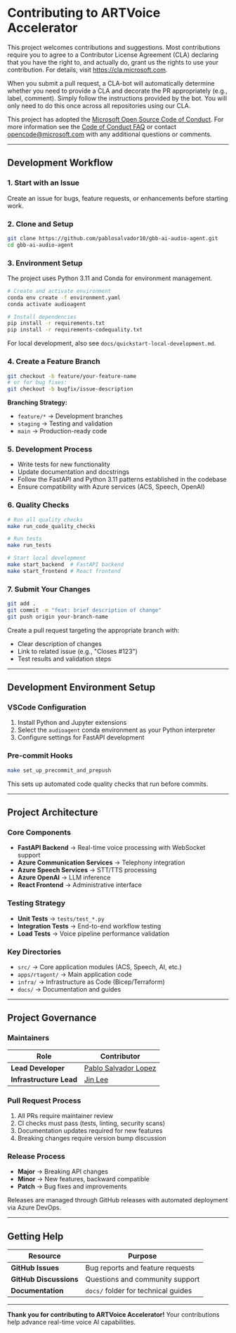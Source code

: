 # Contributing to ARTVoice Accelerator

This project welcomes contributions and suggestions. Most contributions require you to
agree to a Contributor License Agreement (CLA) declaring that you have the right to,
and actually do, grant us the rights to use your contribution. For details, visit
https://cla.microsoft.com.

When you submit a pull request, a CLA-bot will automatically determine whether you need
to provide a CLA and decorate the PR appropriately (e.g., label, comment). Simply follow the
instructions provided by the bot. You will only need to do this once across all repositories using our CLA.

This project has adopted the [Microsoft Open Source Code of Conduct](https://opensource.microsoft.com/codeofconduct/).
For more information see the [Code of Conduct FAQ](https://opensource.microsoft.com/codeofconduct/faq/)
or contact [opencode@microsoft.com](mailto:opencode@microsoft.com) with any additional questions or comments.

---

## Development Workflow

### 1. Start with an Issue
Create an issue for bugs, feature requests, or enhancements before starting work.

### 2. Clone and Setup
```bash
git clone https://github.com/pablosalvador10/gbb-ai-audio-agent.git
cd gbb-ai-audio-agent
```

### 3. Environment Setup
The project uses Python 3.11 and Conda for environment management.

```bash
# Create and activate environment
conda env create -f environment.yaml
conda activate audioagent

# Install dependencies
pip install -r requirements.txt
pip install -r requirements-codequality.txt
```

For local development, also see `docs/quickstart-local-development.md`.

### 4. Create a Feature Branch
```bash
git checkout -b feature/your-feature-name
# or for bug fixes:
git checkout -b bugfix/issue-description
```

**Branching Strategy:**
- `feature/*` → Development branches
- `staging` → Testing and validation
- `main` → Production-ready code

### 5. Development Process
- Write tests for new functionality
- Update documentation and docstrings
- Follow the FastAPI and Python 3.11 patterns established in the codebase
- Ensure compatibility with Azure services (ACS, Speech, OpenAI)

### 6. Quality Checks
```bash
# Run all quality checks
make run_code_quality_checks

# Run tests
make run_tests

# Start local development
make start_backend  # FastAPI backend
make start_frontend # React frontend
```

### 7. Submit Your Changes
```bash
git add .
git commit -m "feat: brief description of change"
git push origin your-branch-name
```

Create a pull request targeting the appropriate branch with:
- Clear description of changes
- Link to related issue (e.g., "Closes #123")
- Test results and validation steps

---

## Development Environment Setup

### VSCode Configuration
1. Install Python and Jupyter extensions
2. Select the `audioagent` conda environment as your Python interpreter
3. Configure settings for FastAPI development

### Pre-commit Hooks
```bash
make set_up_precommit_and_prepush
```

This sets up automated code quality checks that run before commits.

---

## Project Architecture

### Core Components
- **FastAPI Backend** → Real-time voice processing with WebSocket support
- **Azure Communication Services** → Telephony integration
- **Azure Speech Services** → STT/TTS processing
- **Azure OpenAI** → LLM inference
- **React Frontend** → Administrative interface

### Testing Strategy
- **Unit Tests** → `tests/test_*.py`
- **Integration Tests** → End-to-end workflow testing
- **Load Tests** → Voice pipeline performance validation

### Key Directories
- `src/` → Core application modules (ACS, Speech, AI, etc.)
- `apps/rtagent/` → Main application code
- `infra/` → Infrastructure as Code (Bicep/Terraform)
- `docs/` → Documentation and guides

---

## Project Governance

### Maintainers
| Role | Contributor |
|------|-------------|
| **Lead Developer** | [Pablo Salvador Lopez](https://github.com/pablosalvador10) |
| **Infrastructure Lead** | [Jin Lee](https://github.com/marcjimz) |

### Pull Request Process
1. All PRs require maintainer review
2. CI checks must pass (tests, linting, security scans)
3. Documentation updates required for new features
4. Breaking changes require version bump discussion

### Release Process
- **Major** → Breaking API changes
- **Minor** → New features, backward compatible
- **Patch** → Bug fixes and improvements

Releases are managed through GitHub releases with automated deployment via Azure DevOps.

---

## Getting Help

| Resource | Purpose |
|----------|---------|
| **GitHub Issues** | Bug reports and feature requests |
| **GitHub Discussions** | Questions and community support |
| **Documentation** | `docs/` folder for technical guides |

---

**Thank you for contributing to ARTVoice Accelerator!** Your contributions help advance real-time voice AI capabilities.
